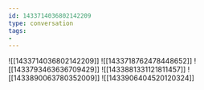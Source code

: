 ```yaml
---
id: 1433714036802142209
type: conversation
tags:
- 
---
```

![[1433714036802142209]]
![[1433718762478448652]]
![[1433793463636709429]]
![[1433881331121811457]]
![[1433890063780352009]]
![[1433906404520120324]]

